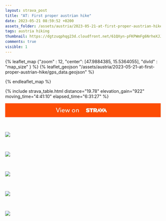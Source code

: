 ```yaml
---
layout: strava_post
title: "AT: First proper austrian hike"
date: 2023-05-21 08:59:52 +0200
assets_folder: /assets/austria/2023-05-21-at-first-proper-austrian-hike
tags: austria hiking
thumbnail: https://dgtzuqphqg23d.cloudfront.net/61QXyn-pFKPWmFg6NrheXJJ9pq5mb7KrZFGZSsgGyAA-1024x768.jpg
comments: true
visible: 1
---
```



{% leaflet_map {"zoom" : 12,
                  "center": [47.9884385, 15.5364055],
                 "divId" : "map_size" } %}
    {% leaflet_geojson "/assets/austria/2023-05-21-at-first-proper-austrian-hike/gps_data.geojson" %}

{% endleaflet_map %}





{% include strava_table.html distance="19.78" elevation_gain="922" moving_time="4:41:10" elapsed_time="6:31:27" %}

[![](/assets/strava.jpg)](https://www.strava.com/activities/9114171106)


<br />

![](https://dgtzuqphqg23d.cloudfront.net/61QXyn-pFKPWmFg6NrheXJJ9pq5mb7KrZFGZSsgGyAA-1024x768.jpg)


<br />

![](https://dgtzuqphqg23d.cloudfront.net/kcIKl8Fr8a2-LjVwHU0SFcF9oBQtHiOjwUEDmkGhq9Q-768x1024.jpg)


<br />

![](https://dgtzuqphqg23d.cloudfront.net/kX80zAPuW98-VcK_BAK-9z_A55d65Ocnu0qKt8-Alsw-1024x768.jpg)


<br />

![](https://dgtzuqphqg23d.cloudfront.net/_7_vcTf03b0w5xvYN1RcRSqTtZzObbvKhPFhboRw9P4-768x1024.jpg)


<br />

![](https://dgtzuqphqg23d.cloudfront.net/CUOjuCHpbCP58eUkm2ZRLKt1-N7_jm9FMU_xWH6P0OM-768x1024.jpg)
